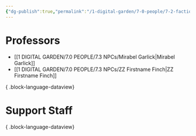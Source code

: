 ```yaml
---
{"dg-publish":true,"permalink":"/1-digital-garden/7-0-people/7-2-factions/07-2-02-hogwarts-faculty/"}
---
```


# Professors

- [[1 DIGITAL GARDEN/7.0 PEOPLE/7.3 NPCs/Mirabel Garlick\|Mirabel Garlick]]
- [[1 DIGITAL GARDEN/7.0 PEOPLE/7.3 NPCs/ZZ Firstname Finch\|ZZ Firstname Finch]]

{ .block-language-dataview}

# Support Staff


{ .block-language-dataview}